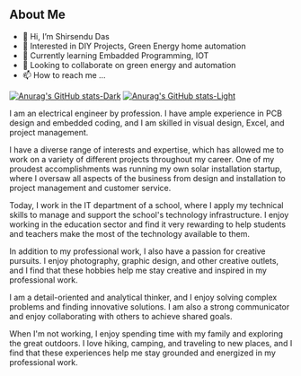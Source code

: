 ## About Me
- 👋 Hi, I’m Shirsendu Das
- 👀 Interested in DIY Projects, Green Energy home automation
- 🌱 Currently learning Embadded Programming, IOT
- 💞️ Looking to collaborate on green energy and automation
- 📫 How to reach me ...

[![Anurag's GitHub stats-Dark](https://github-readme-stats.vercel.app/api?username=DarkenLight&show_icons=true&theme=tokyonight#gh-dark-mode-only)](https://github.com/anuraghazra/github-readme-stats#gh-dark-mode-only)
[![Anurag's GitHub stats-Light](https://github-readme-stats.vercel.app/api?username=DarkenLight&show_icons=true&theme=transparent#gh-light-mode-only)](https://github.com/anuraghazra/github-readme-stats#gh-light-mode-only)



I am an electrical engineer by profession. I have ample experience in PCB design and embedded coding, and I am skilled in visual design, Excel, and project management.

I have a diverse range of interests and expertise, which has allowed me to work on a variety of different projects throughout my career. One of my proudest accomplishments was running my own solar installation startup, where I oversaw all aspects of the business from design and installation to project management and customer service.

Today, I work in the IT department of a school, where I apply my technical skills to manage and support the school's technology infrastructure. I enjoy working in the education sector and find it very rewarding to help students and teachers make the most of the technology available to them.

In addition to my professional work, I also have a passion for creative pursuits. I enjoy photography, graphic design, and other creative outlets, and I find that these hobbies help me stay creative and inspired in my professional work.

I am a detail-oriented and analytical thinker, and I enjoy solving complex problems and finding innovative solutions. I am also a strong communicator and enjoy collaborating with others to achieve shared goals.

When I'm not working, I enjoy spending time with my family and exploring the great outdoors. I love hiking, camping, and traveling to new places, and I find that these experiences help me stay grounded and energized in my professional work.


<!---
DarkenLight/DarkenLight is a ✨ special ✨ repository because its `README.md` (this file) appears on your GitHub profile.
You can click the Preview link to take a look at your changes.
--->
